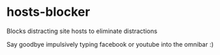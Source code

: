 # hosts-blocker
Blocks distracting site hosts to eliminate distractions 

Say goodbye impulsively typing facebook or youtube into the omnibar :)
